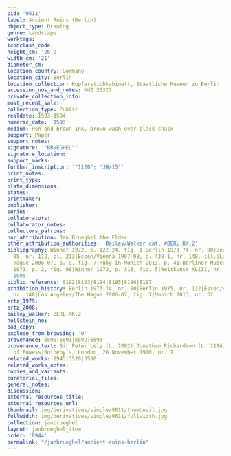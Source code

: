 ```yaml
---
pid: '9611'
label: Ancient Ruins (Berlin)
object_type: Drawing
genre: Landscape
worktags:
iconclass_code:
height_cm: '26.2'
width_cm: '21'
diameter_cm:
location_country: Germany
location_city: Berlin
location_collection: Kupferstichkabinett, Staatliche Museen zu Berlin
accession_nos_and_notes: KdZ 26327
private_collection_info:
most_recent_sale:
collection_type: Public
realdate: 1593-1594
numeric_date: '1593'
medium: Pen and brown ink, brown wash over black chalk
support: Paper
support_notes:
signature: '"BRVEGHEL"'
signature_location:
support_marks:
further_inscription: '"1120"; "JH/15"'
print_notes:
print_type:
plate_dimensions:
states:
printmaker:
publisher:
series:
collaborators:
collaborator_notes:
collectors_patrons:
our_attribution: Jan Brueghel the Elder
other_attribution_authorities: 'Bailey/Walker cat. #BERL.KK.2'
bibliography: Winner 1972, p. 122-24, fig. 1|Berlin 1973-74, nr. 80|Berlin 1975, p.
  95, nr. 112, pl. 213|Essen/Vienna 1997-98, p. 430-1, nr. 148, ill.|Los Angeles/The
  Hague 2006-07, p. 8, fig. 7|Ruby in Munich 2013, p. 41|Berliner Museum N.F. XXI,
  1971, p. 2, fig. 98|Winner 1973, p. 313, fig. 5|Weltkunst XLIII, nr. 13, 1973, p.
  1095
biblio_reference: 8192|8193|8194|8195|8196|8197
exhibition_history: Berlin 1973-74, nr. 80|Berlin 1975, nr. 112|Essen/Vienna 1997-98,
  nr. 148|Los Angeles/The Hague 2006-07, fig. 7|Munich 2013, nr. 52
ertz_1979:
ertz_2008:
bailey_walker: BERL.KK.2
hollstein_no:
bad_copy:
exclude_from_browsing: '0'
provenance: 6590|6591|6592|6593
provenance_text: Sir Peter Lely (L. 2092)|Jonathan Richardson (L. 2184)|The Countess
  of Powess|Sotheby's, London, 26 November 1970, nr. 1
related_works: 2945|3529|3530
related_works_notes:
copies_and_variants:
curatorial_files:
general_notes:
discussion:
external_resources_title:
external_resources_url:
thumbnail: img/derivatives/simple/9611/thumbnail.jpg
fullwidth: img/derivatives/simple/9611/fullwidth.jpg
collection: janbrueghel
layout: janbrueghel_item
order: '0944'
permalink: "/janbrueghel/ancient-ruins-berlin"
---
```

